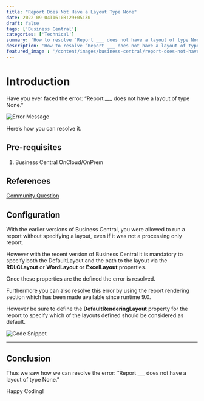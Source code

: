 ```yaml
---
title: "Report Does Not Have a Layout Type None"
date: 2022-09-04T16:08:29+05:30
draft: false
tags: ['Business Central']
categories: ['Technical']
summary: 'How to resolve “Report ___ does not have a layout of type None.” error'
description: 'How to resolve “Report ___ does not have a layout of type None.” error'
featured_image : '/content/images/business-central/report-does-not-have-a-layout-type-none/Image1.png'
---
```

# Introduction

Have you ever faced the error: “Report ___ does not have a layout of type None.”

<!-- ![Error Message](https://i.ibb.co/6RV4Lw7/image.png) -->
![Error Message](/content/images/business-central/report-does-not-have-a-layout-type-none/Image1.png)

Here’s how you can resolve it.

## Pre-requisites
1. Business Central OnCloud/OnPrem

## References
[Community Question](https://community.dynamics.com/business/b/think-about-it/posts/how-do-i-fix-error-report-x-does-not-have-a-layout-of-type-none)

## Configuration
With the earlier versions of Business Central, you were allowed to run a report without specifying a layout, even if it was not a processing only report.

However with the recent version of Business Central it is mandatory to specify both the DefaultLayout and the path to the layout via the **RDLCLayout** or **WordLayout** or **ExcelLayout** properties.

Once these properties are the defined the error is resolved.

Furthermore you can also resolve this error by using the report rendering section which has been made available since runtime 9.0.

However be sure to define the **DefaultRenderingLayout** property for the report to specify which of the layouts defined should be considered as default.

<!-- ![Code Snippet](https://i.ibb.co/vkgQfCD/image.png) -->
![Code Snippet](/content/images/business-central/report-does-not-have-a-layout-type-none/Image2.png)

---

## Conclusion

Thus we saw how we can resolve the error: “Report ___ does not have a layout of type None.”

Happy Coding!


